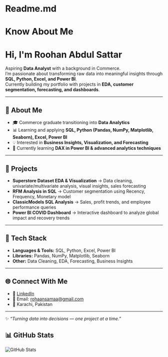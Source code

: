 # Readme.md
# Know About Me 
# Hi, I'm Roohan Abdul Sattar

Aspiring **Data Analyst** with a background in Commerce.  
I’m passionate about transforming raw data into meaningful insights through **SQL, Python, Excel, and Power BI**.  
Currently building my portfolio with projects in **EDA, customer segmentation, forecasting, and dashboards**.  

---

## 🔹 About Me
- 🎓 Commerce graduate transitioning into **Data Analytics**  
- 📊 Learning and applying  **SQL, Python (Pandas, NumPy, Matplotlib, Seaborn), Excel, Power BI**  
- 💡 Interested in **Business Insights, Visualization, and Forecasting**  
- 🌱 Currently learning **DAX in Power BI & advanced analytics techniques**  

---

## 🔹 Projects
- **Superstore Dataset EDA & Visualization** → Data cleaning, univariate/multivariate analysis, visual insights, sales forecasting  
- **RFM Analysis in SQL** → Customer segmentation using Recency, Frequency, Monetary model  
- **ClassicModels SQL Analysis** → Sales, profit trends, and employee performance queries  
- **Power BI COVID Dashboard** → Interactive dashboard to analyze global impact and recovery trends  

---

## 🔹 Tech Stack
- **Languages & Tools:** SQL, Python, Excel, Power BI  
- **Libraries:** Pandas, NumPy, Matplotlib, Seaborn  
- **Other:** Data Cleaning, EDA, Forecasting, Business Insights  

---

## 🌐 Connect With Me
- 💼 [LinkedIn](https://linkedin.com/in/roohansamaa)  
- 📧 Email: rohaansamaa@gmail.com  
- 📍 Karachi, Pakistan  

---

✨ *“Turning data into decisions — one project at a time.”*  
## 📊 GitHub Stats

![GitHub Stats](https://github-readme-stats.vercel.app/api?username=RohaanSattar&show_icons=true&theme=tokyonight)  



